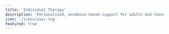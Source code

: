 ```yaml
---
title: 'Individual Therapy'
description: 'Personalized, evidence-based support for adults and teens.'
icon: '/icons/user.svg'
featured: true
---
```

